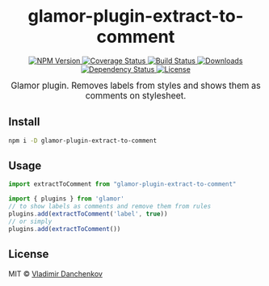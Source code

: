 <big><h1 align="center">glamor-plugin-extract-to-comment</h1></big>

<p align="center">
  <a href="https://npmjs.org/package/glamor-plugin-extract-to-comment">
    <img src="https://img.shields.io/npm/v/glamor-plugin-extract-to-comment.svg?style=flat-square"
         alt="NPM Version">
  </a>

  <a href="https://coveralls.io/r/vdanchenkov/glamor-plugin-extract-to-comment">
    <img src="https://img.shields.io/coveralls/vdanchenkov/glamor-plugin-extract-to-comment.svg?style=flat-square"
         alt="Coverage Status">
  </a>

  <a href="https://travis-ci.org/vdanchenkov/glamor-plugin-extract-to-comment">
    <img src="https://img.shields.io/travis/vdanchenkov/glamor-plugin-extract-to-comment.svg?style=flat-square"
         alt="Build Status">
  </a>

  <a href="https://npmjs.org/package/glamor-plugin-extract-to-comment">
    <img src="http://img.shields.io/npm/dm/glamor-plugin-extract-to-comment.svg?style=flat-square"
         alt="Downloads">
  </a>

  <a href="https://david-dm.org/vdanchenkov/glamor-plugin-extract-to-comment.svg">
    <img src="https://david-dm.org/vdanchenkov/glamor-plugin-extract-to-comment.svg?style=flat-square"
         alt="Dependency Status">
  </a>

  <a href="https://github.com/vdanchenkov/glamor-plugin-extract-to-comment/blob/master/LICENSE">
    <img src="https://img.shields.io/npm/l/glamor-plugin-extract-to-comment.svg?style=flat-square"
         alt="License">
  </a>
</p>

<p align="center"><big>
Glamor plugin. Removes labels from styles and shows them as comments on stylesheet.
</big></p>


## Install

```sh
npm i -D glamor-plugin-extract-to-comment
```

## Usage

```js
import extractToComment from "glamor-plugin-extract-to-comment"

import { plugins } from 'glamor'
// to show labels as comments and remove them from rules
plugins.add(extractToComment('label', true))
// or simply
plugins.add(extractToComment())
```

## License

MIT © [Vladimir Danchenkov](http://github.com/vdanchenkov)

[npm-url]: https://npmjs.org/package/glamor-plugin-extract-to-comment
[npm-image]: https://img.shields.io/npm/v/glamor-plugin-extract-to-comment.svg?style=flat-square

[travis-url]: https://travis-ci.org/vdanchenkov/glamor-plugin-extract-to-comment
[travis-image]: https://img.shields.io/travis/vdanchenkov/glamor-plugin-extract-to-comment.svg?style=flat-square

[coveralls-url]: https://coveralls.io/r/vdanchenkov/glamor-plugin-extract-to-comment
[coveralls-image]: https://img.shields.io/coveralls/danchenkov/glamor-plugin-extract-to-comment.svg?style=flat-square

[depstat-url]: https://david-dm.org/vdanchenkov/glamor-plugin-extract-to-comment
[depstat-image]: https://david-dm.org/vdanchenkov/glamor-plugin-extract-to-comment.svg?style=flat-square

[download-badge]: http://img.shields.io/npm/dm/glamor-plugin-extract-to-comment.svg?style=flat-square
